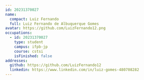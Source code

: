 ```yaml
---
id: 20231370027
name:
  compact: Luiz Fernando
  full: Luiz Fernando de Albuquerque Gomes
avatar: https://github.com/LuizFernando12.png
occupations:
  - id: 20231370027
    type: student
    campus: ifpb-jp
    course: cstsi
    isFinished: false
addresses:
  github: https://github.com/LuizFernando12
  linkedin: https://www.linkedin.com/in/luiz-gomes-480708282
---
```

